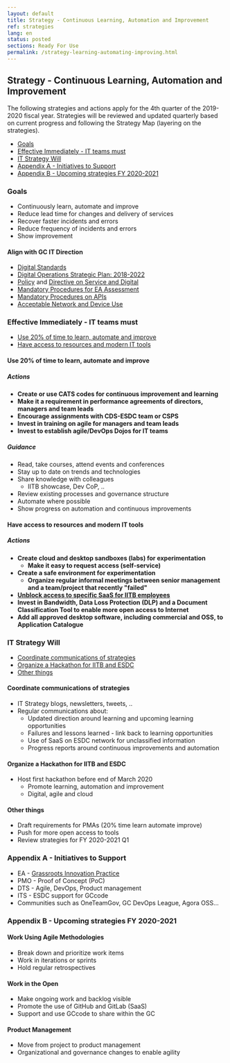 ```yaml
---
layout: default
title: Strategy - Continuous Learning, Automation and Improvement
ref: strategies
lang: en
status: posted
sections: Ready For Use
permalink: /strategy-learning-automating-improving.html
---
```


## Strategy - Continuous Learning, Automation and Improvement

The following strategies and actions apply for the 4th quarter of the 2019-2020 fiscal year.
Strategies will be reviewed and updated quarterly based on current progress and following the Strategy Map (layering on the strategies).

- [Goals](#goals)
- [Effective Immediately - IT teams must](#effective-immediately---it-teams-must)
- [IT Strategy Will](#it-strategy-will)
- [Appendix A - Initiatives to Support](#appendix-a---initiatives-to-support)
- [Appendix B - Upcoming strategies FY 2020-2021](appendix-b---upcoming-strategies-fy-2020-2021)

### Goals

- Continuously learn, automate and improve
- Reduce lead time for changes and delivery of services
- Recover faster incidents and errors
- Reduce frequency of incidents and errors
- Show improvement

#### Align with GC IT Direction

- [Digital Standards](https://www.canada.ca/en/government/system/digital-government/government-canada-digital-standards.html)
- [Digital Operations Strategic Plan: 2018-2022](https://www.canada.ca/en/government/system/digital-government/digital-operations-strategic-plan-2018-2022.html)
- [Policy](https://www.tbs-sct.gc.ca/pol/doc-eng.aspx?id=32603) and [Directive on Service and Digital](https://www.tbs-sct.gc.ca/pol/doc-eng.aspx?id=32601)
- [Mandatory Procedures for EA Assessment](https://www.tbs-sct.gc.ca/pol/doc-eng.aspx?id=32602)
- [Mandatory Procedures on APIs](https://www.tbs-sct.gc.ca/pol/doc-eng.aspx?id=32604)
- [Acceptable Network and Device Use](https://www.tbs-sct.gc.ca/pol/doc-eng.aspx?id=32605)

### Effective Immediately - IT teams must

- [Use 20% of time to learn, automate and improve](#use-20-of-time-to-learn-automate-and-improve)
- [Have access to resources and modern IT tools](#have-access-to-resources-and-modern-it-tools)

#### Use 20% of time to learn, automate and improve

##### Actions

- **Create or use CATS codes for continuous improvement and learning**
- **Make it a requirement in performance agreements of directors, managers and team leads**
- **Encourage assignments with CDS-ESDC team or CSPS**
- **Invest in training on agile for managers and team leads**
- **Invest to establish agile/DevOps Dojos for IT teams**

##### Guidance

- Read, take courses, attend events and conferences
- Stay up to date on trends and technologies
- Share knowledge with colleagues
  - IITB showcase, Dev CoP, ..
- Review existing processes and governance structure
- Automate where possible
- Show progress on automation and continuous improvements

#### Have access to resources and modern IT tools

##### Actions

- **Create cloud and desktop sandboxes (labs) for experimentation**
  - **Make it easy to request access (self-service)**
- **Create a safe environment for experimentation**
  - **Organize regular informal meetings between senior management and a team/project that recently "failed"**
- **[Unblock access to specific SaaS for IITB employees](web-services-access.html)**
- **Invest in Bandwidth, Data Loss Protection (DLP) and a Document Classification Tool to enable more open access to Internet**
- **Add all approved desktop software, including commercial and OSS, to Application Catalogue**

### IT Strategy Will

- [Coordinate communications of strategies](#coordinate-communications-of-strategies)
- [Organize a Hackathon for IITB and ESDC](#organize-a-hackathon-for-iitb-and-esdc)
- [Other things](#other-things)

#### Coordinate communications of strategies

- IT Strategy blogs, newsletters, tweets, ..
- Regular communications about:
  - Updated direction around learning and upcoming learning opportunities
  - Failures and lessons learned - link back to learning opportunities
  - Use of SaaS on ESDC network for unclassified information
  - Progress reports around continuous improvements and automation

#### Organize a Hackathon for IITB and ESDC

- Host first hackathon before end of March 2020
  - Promote learning, automation and improvement
  - Digital, agile and cloud

#### Other things

- Draft requirements for PMAs (20% time learn automate improve)
- Push for more open access to tools
- Review strategies for FY 2020-2021 Q1

### Appendix A - Initiatives to Support

- EA - [Grassroots Innovation Practice](http://dialogue/grp/IP/SitePages/Grassroots%20Innovation%20Practice.aspx)
- PMO - Proof of Concept (PoC)
- DTS - Agile, DevOps, Product management
- ITS - ESDC support for GCcode
- Communities such as OneTeamGov, GC DevOps League, Agora OSS...

### Appendix B - Upcoming strategies FY 2020-2021

#### Work Using Agile Methodologies

- Break down and prioritize work items
- Work in iterations or sprints
- Hold regular retrospectives

#### Work in the Open

- Make ongoing work and backlog visible
- Promote the use of GitHub and GitLab (SaaS)
- Support and use GCcode to share within the GC

#### Product Management

- Move from project to product management
- Organizational and governance changes to enable agility
